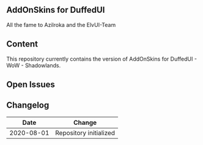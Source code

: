 ## AddOnSkins for DuffedUI
All the fame to Azilroka and the ElvUI-Team

## Content
This repository currently contains the version of AddOnSkins for DuffedUI - WoW - Shadowlands.

## Open Issues


## Changelog
Date | Change
--- | ---
2020-08-01 | Repository initialized